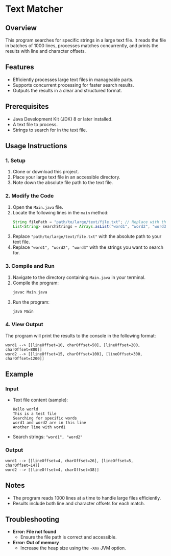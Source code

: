 # Text Matcher

## Overview
This program searches for specific strings in a large text file. It reads the file in batches of 1000 lines, processes matches concurrently, and prints the results with line and character offsets.

## Features
- Efficiently processes large text files in manageable parts.
- Supports concurrent processing for faster search results.
- Outputs the results in a clear and structured format.

## Prerequisites
- Java Development Kit (JDK) 8 or later installed.
- A text file to process.
- Strings to search for in the text file.

## Usage Instructions

### 1. Setup
1. Clone or download this project.
2. Place your large text file in an accessible directory.
3. Note down the absolute file path to the text file.

### 2. Modify the Code
1. Open the `Main.java` file.
2. Locate the following lines in the `main` method:
   ```java
   String filePath = "path/to/large/text/file.txt"; // Replace with the actual file path
   List<String> searchStrings = Arrays.asList("word1", "word2", "word3"); // Replace with desired search words
   ```
3. Replace `"path/to/large/text/file.txt"` with the absolute path to your text file.
4. Replace `"word1", "word2", "word3"` with the strings you want to search for.

### 3. Compile and Run
1. Navigate to the directory containing `Main.java` in your terminal.
2. Compile the program:
   ```bash
   javac Main.java
   ```
3. Run the program:
   ```bash
   java Main
   ```

### 4. View Output
The program will print the results to the console in the following format:
```
word1 --> [[lineOffset=10, charOffset=50], [lineOffset=200, charOffset=800]]
word2 --> [[lineOffset=15, charOffset=100], [lineOffset=300, charOffset=1200]]
```

## Example
### Input
- Text file content (sample):
  ```
  Hello world
  This is a test file
  Searching for specific words
  word1 and word2 are in this line
  Another line with word1
  ```
- Search strings: `"word1", "word2"`

### Output
```
word1 --> [[lineOffset=4, charOffset=26], [lineOffset=5, charOffset=14]]
word2 --> [[lineOffset=4, charOffset=38]]
```

## Notes
- The program reads 1000 lines at a time to handle large files efficiently.
- Results include both line and character offsets for each match.

## Troubleshooting
- **Error: File not found**
    - Ensure the file path is correct and accessible.
- **Error: Out of memory**
    - Increase the heap size using the `-Xmx` JVM option.

